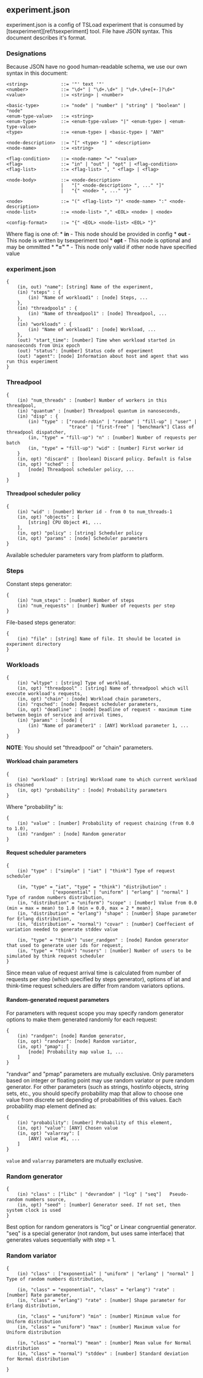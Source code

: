 ## experiment.json

experiment.json is a config of TSLoad experiment that is consumed by [tsexperiment][ref/tsexperiment] tool. File have JSON syntax. This document describes it's format.

### Designations

Because JSON have no good human-readable schema, we use our own syntax in this document:

```
<string>			::= '"' text '"'
<number>			::=	"\d+" | "\d+.\d+" | "\d+.\d+e[+-]?\d+"
<value>				::= <string> | <number>

<basic-type> 		::= "node" | "number" | "string" | "boolean" | "node"
<enum-type-value>	::= <string>
<enum-type>			::=	<enum-type-value> "|" <enum-type> | <enum-type-value>
<type>				::= <enum-type> | <basic-type> | "ANY"

<node-description>  ::= "[" <type> "] " <description>
<node-name>			::= <string>

<flag-condition>	::= <node-name> "=" "<value>
<flag>				::= "in" | "out" | "opt" | <flag-condition>
<flag-list>			::= <flag-list> ", " <flag> | <flag>

<node-body> 		::=	<node-description> 
					|   "[" <node-description> ", ..." "]"
					|   "{" <node> ", ..." "}"

<node>				::= "(" <flag-list> ")" <node-name> ":" <node-description>		
<node-list>			::= <node-list> "," <EOL> <node> | <node>

<config-format>		::= "{" <EOL> <node-list> <EOL> "}"		
```

Where flag is one of:
	* __in__ - This node should be provided in config
	* __out__ - This node is written by tsexperiment tool
	* __opt__ - This node is optional and may be ommitted
	* __<node-name> "=" "<value>__ - This node only valid if other node have specified value

### experiment.json

```
{
	(in, out) "name": [string] Name of the experiment,
	(in) "steps" : {
		(in) "Name of workload1" : [node] Steps, ...
	},
	(in) "threadpools" : {
		(in) "Name of threadpool1" : [node] Threadpool, ...
	},
	(in) "workloads" : {
		(in) "Name of workload1" : [node] Workload, ...
	},
	(out) "start_time": [number] Time when workload started in nanoseconds from Unix epoch
	(out) "status": [number] Status code of experiment
	(out) "agent": [node] Information about host and agent that was run this experiment 
}
```

### Threadpool

```
{
	(in) "num_threads" : [number] Number of workers in this threadpool,
	(in) "quantum" : [number] Threadpool quantum in nanoseconds,
	(in) "disp" : {
		(in) "type" : ["round-robin" | "random" | "fill-up" | "user" | 
		               "trace" | "first-free" | "benchmark"] Class of threadpool dispatcher,
		(in, "type" = "fill-up") "n" : [number] Number of requests per batch
		(in, "type" = "fill-up") "wid" : [number] First worker id
	}
	(in, opt) "discard" : [boolean] Discard policy. Default is false
	(in, opt) "sched" : [
		[node] Threadpool scheduler policy, ...
	] 
}
```

#### Threadpool scheduler policy

```
{
	(in) "wid" : [number] Worker id - from 0 to num_threads-1
	(in, opt) "objects" : [
		[string] CPU Object #1, ...
	],
	(in, opt) "policy" : [string] Scheduler policy
	(in, opt) "params" : [node] Scheduler parameters	
}
```

Available scheduler parameters vary from platform to platform.

### Steps 

Constant steps generator:
```
{
	(in) "num_steps" : [number] Number of steps
	(in) "num_requests" : [number] Number of requests per step
}
```

File-based steps generator:
```
{
	(in) "file" : [string] Name of file. It should be located in experiment directory
}
```

### Workloads

```
{
	(in) "wltype" : [string] Type of workload,
	(in, opt) "threadpool" : [string] Name of threadpool which will execute workload's requests, 
	(in, opt) "chain" : [node] Workload chain parameters,
	(in) "rqsched": [node] Request scheduler parameters,
	(in, opt) "deadline" : [node] Deadline of request - maximum time between begin of service and arrival times,
	(in) "params" : [node] {
		(in) "Name of parameter1" : [ANY] Workload parameter 1, ...
	} 
}
```

__NOTE__: You should set "threadpool" or "chain" parameters. 

#### Workload chain parameters

```
{
	(in) "workload"	: [string] Workload name to which current workload is chained
	(in, opt) "probability" : [node] Probability parameters
}
```

Where "probability" is:

```
{
	(in) "value" : [number] Probability of request chaining (from 0.0 to 1.0),
	(in) "randgen" : [node] Random generator
}
```

#### Request scheduler parameters

```
{
	(in) "type" : ["simple" | "iat" | "think"] Type of request scheduler
	
	(in, "type" = "iat", "type" = "think") "distribution" :
				 ["exponential" | "uniform" | "erlang" | "normal" ] Type of random numbers distribution,
	(in, "distribution" = "uniform") "scope" : [number] Value from 0.0 (min = max = mean) to 1.0 (min = 0.0, max = 2 * mean),
	(in, "distribution" = "erlang") "shape" : [number] Shape parameter for Erlang distribution,
	(in, "distribution" = "normal") "covar" : [number] Coeffecient of variation needed to generate stddev value
	
	(in, "type" = "think") "user_randgen" : [node] Random generator that used to generate user ids for request,
	(in, "type" = "think") "nusers" : [number] Number of users to be simulated by think request scheduler
}
```

Since mean value of request arrival time is calculated from number of requests per step (which specified by steps generator), options of iat and think-time request schedulers are differ from random variators options.

#### Random-generated request parameters

For parameters with request scope you may specify random generator options to make them generated randomly for each request:

```
{
	(in) "randgen": [node] Random generator,
	(in, opt) "randvar": [node] Random variator,
	(in, opt) "pmap": [
		[node] Probability map value 1, ...
	]
}
```

"randvar" and "pmap" parameters are mutually exclusive. Only parameters based on integer or floating point may use random variator or pure random generator. For other parameters (such as strings, hostinfo objects, string sets, etc., you should specify probability map that allow to choose one value from discrete set depending of probabilities of this values. Each probability map element defined as:

```
{
	(in) "probability": [number] Probability of this element,
	(in, opt) "value": [ANY] Chosen value
	(in, opt) "valarray": [
		[ANY] value #1, ...
	]
}
```

`value` and `valarray` parameters are mutually exclusive.

### Random generator

```
{
	(in) "class" : ["libc" | "devrandom" | "lcg" | "seq"]	Pseudo-random numbers source,
	(in, opt) "seed" : [number] Generator seed. If not set, then system clock is used
}
```

Best option for random generators is "lcg" or Linear congruential generator. "seq" is a special generator (not random, but uses same interface) that generates values sequentially with step = 1.

### Random variator

```
{
	(in) "class" : ["exponential" | "uniform" | "erlang" | "normal" ] Type of random numbers distribution,
	
	(in, "class" = "exponential", "class" = "erlang") "rate" : [number] Rate parameter,
	(in, "class" = "erlang") "rate" : [number] Shape parameter for Erlang distribution,
	
	(in, "class" = "uniform") "min" : [number] Minimum value for Uniform distribution
	(in, "class" = "uniform") "max" : [number] Maximum value for Uniform distribution
	
	(in, "class" = "normal") "mean" : [number] Mean value for Normal distribution
	(in, "class" = "normal") "stddev" : [number] Standard deviation for Normal distribution
			
}
```

